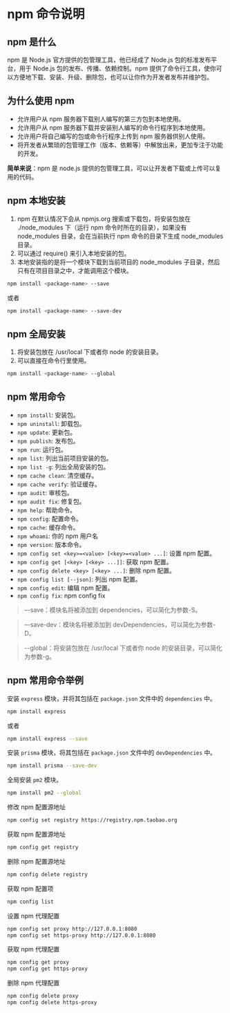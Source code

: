 # npm 命令说明

## npm 是什么

npm 是 Node.js 官方提供的包管理工具，他已经成了 Node.js 包的标准发布平台，用于 Node.js 包的发布、传播、依赖控制。npm 提供了命令行工具，使你可以方便地下载、安装、升级、删除包，也可以让你作为开发者发布并维护包。

## 为什么使用 npm

-   允许用户从 npm 服务器下载别人编写的第三方包到本地使用。
-   允许用户从 npm 服务器下载并安装别人编写的命令行程序到本地使用。
-   允许用户将自己编写的包或命令行程序上传到 npm 服务器供别人使用。
-   将开发者从繁琐的包管理工作（版本、依赖等）中解放出来，更加专注于功能的开发。

**简单来说**：npm 是 node.js 提供的包管理工具，可以让开发者下载或上传可以复用的代码。

## npm 本地安装

1. npm 在默认情况下会从 npmjs.org 搜索或下载包，将安装包放在 ./node_modules 下（运行 npm 命令时所在的目录），如果没有 node_modules 目录，会在当前执行 npm 命令的目录下生成 node_modules 目录。
2. 可以通过 require() 来引入本地安装的包。
3. 本地安装指的是将一个模块下载到当前项目的 node_modules 子目录，然后只有在项目目录之中，才能调用这个模块。

```sh
npm install <package-name> --save
```

或者

```sh
npm install <package-name> --save-dev
```

## npm 全局安装

1. 将安装包放在 /usr/local 下或者你 node 的安装目录。
2. 可以直接在命令行里使用。

```sh
npm install <package-name> --global
```

## npm 常用命令

-   `npm install`: 安装包。
-   `npm uninstall`: 卸载包。
-   `npm update`: 更新包。
-   `npm publish`: 发布包。
-   `npm run`: 运行包。
-   `npm list`: 列出当前项目安装的包。
-   `npm list -g`: 列出全局安装的包。
-   `npm cache clean`: 清空缓存。
-   `npm cache verify`: 验证缓存。
-   `npm audit`: 审核包。
-   `npm audit fix`: 修复包。
-   `npm help`: 帮助命令。
-   `npm config`: 配置命令。
-   `npm cache`: 缓存命令。
-   `npm whoami`: 你的 npm 用户名
-   `npm version`: 版本命令。
-   `npm config set <key>=<value> [<key>=<value> ...]`: 设置 npm 配置。
-   `npm config get [<key> [<key> ...]]`: 获取 npm 配置。
-   `npm config delete <key> [<key> ...]`: 删除 npm 配置。
-   `npm config list [--json]`: 列出 npm 配置。
-   `npm config edit`: 编辑 npm 配置。
-   `npm config fix`: npm config fix

> –-save：模块名将被添加到 dependencies，可以简化为参数-S。

> –-save-dev：模块名将被添加到 devDependencies，可以简化为参数-D。

> --global：将安装包放在 /usr/local 下或者你 node 的安装目录，可以简化为参数-g。

## npm 常用命令举例

安装 `express` 模块，并将其包括在 `package.json` 文件中的 `dependencies` 中。

```sh
npm install express
```

或者

```sh
npm install express --save
```

安装 `prisma` 模块，将其包括在 `package.json` 文件中的 `devDependencies` 中。

```sh
npm install prisma --save-dev
```

全局安装 `pm2` 模块。

```sh
npm install pm2 --global
```

修改 npm 配置源地址

```sh
npm config set registry https://registry.npm.taobao.org
```

获取 npm 配置源地址

```sh
npm config get registry
```

删除 npm 配置源地址

```sh
npm config delete registry
```

获取 npm 配置项

```sh
npm config list
```

设置 npm 代理配置

```sh
npm config set proxy http://127.0.0.1:8080
npm config set https-proxy http://127.0.0.1:8080
```

获取 npm 代理配置

```sh
npm config get proxy
npm config get https-proxy
```

删除 npm 代理配置

```sh
npm config delete proxy
npm config delete https-proxy
```
